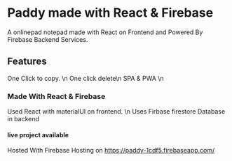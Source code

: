 # Paddy made with React & Firebase
A onlinepad notepad made with React on Frontend and Powered By Firebase Backend Services.

## Features 
One Click to copy. \n
One click delete\n
SPA & PWA \n
### Made With React & Firebase
Used React with materialUI on frontend. \n
Uses Firbase firestore Database in backend
#### live project available 
Hosted With Firebase Hosting on 
https://paddy-1cdf5.firebaseapp.com/
